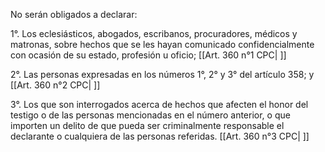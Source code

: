 No serán obligados a declarar:

1°. Los eclesiásticos, abogados, escribanos, procuradores, médicos y matronas, sobre hechos que se les hayan comunicado confidencialmente con ocasión de su estado, profesión u oficio; [[Art. 360 n°1 CPC| ]]

2°. Las personas expresadas en los números 1°, 2° y 3° del artículo 358; y [[Art. 360 n°2 CPC| ]]

3°. Los que son interrogados acerca de hechos que afecten el honor del testigo o de las personas mencionadas en el número anterior, o que importen un delito de que pueda ser criminalmente responsable el declarante o cualquiera de las personas referidas. [[Art. 360 n°3 CPC| ]]